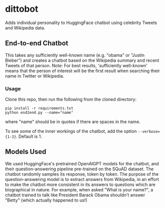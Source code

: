 # dittobot
Adds individual personality to HuggingFace chatbot using celebrity Tweets and Wikipedia data.

## End-to-end Chatbot
This takes any sufficiently well-known name (e.g. "obama" or "Justin Bieber") and creates a chatbot based on the Wikipedia summary and recent Tweets of that person.
Note: For best results, 'sufficiently well-known' means that the person of interest will be the first result when searching their name in Twitter or Wikipedia.

### Usage
Clone this repo, then run the following from the cloned directory:
```
pip install -r requirements.txt
python end2end.py --name="name"
```
where "name" should be in quotes if there are spaces in the name.

To see some of the inner workings of the chatbot, add the option ```--verbose={1-3}```. Default is 1.

## Models Used
We used HuggingFace's pretrained OpenAIGPT models for the chatbot, and their question-answering pipeline pre-trained on the SQuAD dataset.
The chatbot randomly samples its response, token by token. The purpose of the question-answering model is to extract answers from Wikipedia, in an effort to make the chatbot more consistent in its answers to questions which are biographical in nature. For example, when asked "What is your name?", a chatbot trained to talk like President Barack Obama shouldn't answer "Betty" (which actually happened to us!)
